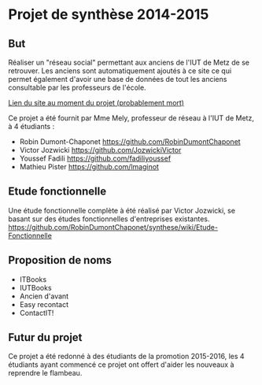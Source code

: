 # Projet de synthèse 2014-2015

## But
Réaliser un "réseau social" permettant aux anciens de l'IUT de Metz de se retrouver.
Les anciens sont automatiquement ajoutés à ce site ce qui permet également d'avoir une base de données de tout les anciens consultable par les professeurs de l'école.


<a href="https://infodb2.iut.univ-metz.fr/~dumont28u/synthese/src">Lien du site au moment du projet (probablement mort)</a>

Ce projet a été fournit par Mme Mely, professeur de réseau à l'IUT de Metz, à 4 étudiants :
- Robin Dumont-Chaponet https://github.com/RobinDumontChaponet
- Victor Jozwicki https://github.com/JozwickiVictor
- Youssef Fadili https://github.com/fadiliyoussef
- Mathieu Pister https://github.com/lmaginot

## Etude fonctionnelle
Une étude fonctionnelle complète à été réalisé par Victor Jozwicki, se basant sur des études fonctionnelles d'entreprises existantes.
https://github.com/RobinDumontChaponet/synthese/wiki/Etude-Fonctionnelle

## Proposition de noms
- ITBooks
- IUTBooks
- Ancien d'avant
- Easy recontact
- ContactIT!

## Futur du projet
Ce projet a été redonné à des étudiants de la promotion 2015-2016, les 4 étudiants ayant commencé ce projet ont offert d'aider les nouveaux à reprendre le flambeau.
